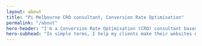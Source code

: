 ```yaml
---
layout: about
title: "Pi Melbourne CRO consultant, Conversion Rate Optimisation"
permalink: "/about"
hero-header: "I'm a Conversion Rate Optimisation (CRO) consultant based in Melbourne"
hero-subhead: "In simple terms, I help my clients make their websites easier to use, more profitable and their customers happier."
---
```

